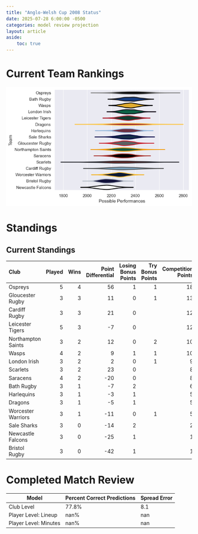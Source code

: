 ```yaml
---  
title: "Anglo-Welsh Cup 2008 Status"  
date: 2025-07-28 6:00:00 -0500  
categories: model review projection  
layout: article  
aside:  
    toc: true  
---
```

# Current Team Rankings


![Club Rankings](plots/rankings_Anglo-Welsh_Cup_2008.png)
# Standings

## Current Standings


| Club               |   Played |   Wins |   Point Differential |   Losing Bonus Points |   Try Bonus Points |   Competition Points |
|:-------------------|---------:|-------:|---------------------:|----------------------:|-------------------:|---------------------:|
| Ospreys            |        5 |      4 |                   56 |                     1 |                  1 |                   18 |
| Gloucester Rugby   |        3 |      3 |                   11 |                     0 |                  1 |                   13 |
| Cardiff Rugby      |        3 |      3 |                   21 |                     0 |                    |                   12 |
| Leicester Tigers   |        5 |      3 |                   -7 |                     0 |                    |                   12 |
| Northampton Saints |        3 |      2 |                   12 |                     0 |                  2 |                   10 |
| Wasps              |        4 |      2 |                    9 |                     1 |                  1 |                   10 |
| London Irish       |        3 |      2 |                    2 |                     0 |                  1 |                    9 |
| Scarlets           |        3 |      2 |                   23 |                     0 |                    |                    8 |
| Saracens           |        4 |      2 |                  -20 |                     0 |                    |                    8 |
| Bath Rugby         |        3 |      1 |                   -7 |                     2 |                    |                    6 |
| Harlequins         |        3 |      1 |                   -3 |                     1 |                    |                    5 |
| Dragons            |        3 |      1 |                   -5 |                     1 |                    |                    5 |
| Worcester Warriors |        3 |      1 |                  -11 |                     0 |                  1 |                    5 |
| Sale Sharks        |        3 |      0 |                  -14 |                     2 |                    |                    2 |
| Newcastle Falcons  |        3 |      0 |                  -25 |                     1 |                    |                    1 |
| Bristol Rugby      |        3 |      0 |                  -42 |                     1 |                    |                    1 |



# Completed Match Review


| Model | Percent Correct Predictions | Spread Error |
| ------ | ------ | ------ |
| Club Level | 77.8% | 8.1 |
| Player Level: Lineup | nan% | nan |
| Player Level: Minutes | nan% | nan |

